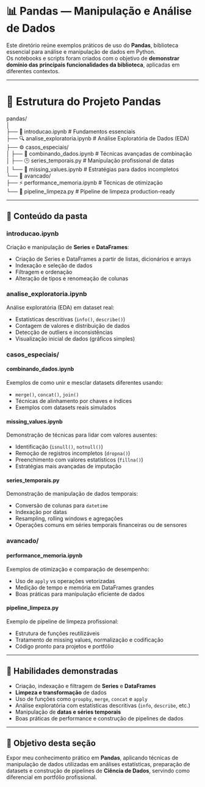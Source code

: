 # 📊 Pandas — Manipulação e Análise de Dados

Este diretório reúne exemplos práticos de uso do **Pandas**, biblioteca essencial para análise e manipulação de dados em Python.  
Os notebooks e scripts foram criados com o objetivo de **demonstrar domínio das principais funcionalidades da biblioteca**, aplicadas em diferentes contextos.

---

# 📂 Estrutura do Projeto Pandas

pandas/  
│  
├── 📓 introducao.ipynb              # Fundamentos essenciais  
├── 🔍 analise_exploratoria.ipynb    # Análise Exploratória de Dados (EDA)  
├── ⚙️ casos_especiais/  
│   ├── 🔗 combinando_dados.ipynb    # Técnicas avançadas de combinação  
│   ├── 🕒 series_temporais.py       # Manipulação profissional de datas  
│   └── 🧩 missing_values.ipynb      # Estratégias para dados incompletos  
└── 🚀 avancado/  
    ├── ⚡ performance_memoria.ipynb # Técnicas de otimização  
    └── 🧹 pipeline_limpeza.py       # Pipeline de limpeza production-ready  
  
---

## 📌 Conteúdo da pasta

### introducao.ipynb
Criação e manipulação de **Series** e **DataFrames**:
- Criação de Series e DataFrames a partir de listas, dicionários e arrays
- Indexação e seleção de dados
- Filtragem e ordenação
- Alteração de tipos e renomeação de colunas

### analise_exploratoria.ipynb
Análise exploratória (EDA) em dataset real:
- Estatísticas descritivas (`info()`, `describe()`)
- Contagem de valores e distribuição de dados
- Detecção de outliers e inconsistências
- Visualização inicial de dados (gráficos simples)

### casos_especiais/

#### combinando_dados.ipynb
Exemplos de como unir e mesclar datasets diferentes usando:
- `merge()`, `concat()`, `join()`
- Técnicas de alinhamento por chaves e índices
- Exemplos com datasets reais simulados

#### missing_values.ipynb
Demonstração de técnicas para lidar com valores ausentes:
- Identificação (`isnull()`, `notnull()`)
- Remoção de registros incompletos (`dropna()`)
- Preenchimento com valores estatísticos (`fillna()`)
- Estratégias mais avançadas de imputação

#### series_temporais.py
Demonstração de manipulação de dados temporais:
- Conversão de colunas para `datetime`
- Indexação por datas
- Resampling, rolling windows e agregações
- Operações comuns em séries temporais financeiras ou de sensores

### avancado/

#### performance_memoria.ipynb
Exemplos de otimização e comparação de desempenho:
- Uso de `apply` vs operações vetorizadas
- Medição de tempo e memória em DataFrames grandes
- Boas práticas para manipulação eficiente de dados

#### pipeline_limpeza.py
Exemplo de pipeline de limpeza profissional:
- Estrutura de funções reutilizáveis
- Tratamento de missing values, normalização e codificação
- Código pronto para projetos e portfólio

---

## 🔑 Habilidades demonstradas

- Criação, indexação e filtragem de **Series** e **DataFrames**
- **Limpeza e transformação** de dados
- Uso de funções como `groupby`, `merge`, `concat` e `apply`
- Análise exploratória com estatísticas descritivas (`info`, `describe`, etc.)
- Manipulação de **datas e séries temporais**
- Boas práticas de performance e construção de pipelines de dados

---

## 🎯 Objetivo desta seção

Expor meu conhecimento prático em **Pandas**, aplicando técnicas de manipulação de dados utilizadas em análises estatísticas, preparação de datasets e construção de pipelines de **Ciência de Dados**, servindo como diferencial em portfólio profissional.

